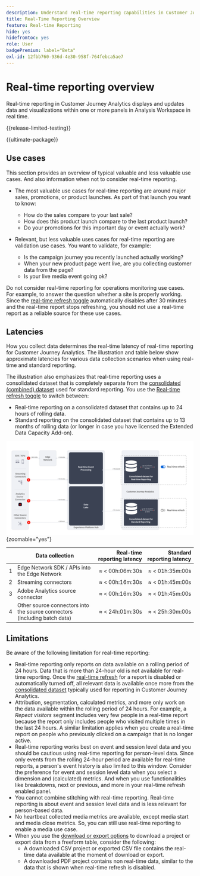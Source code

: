 ```yaml
---
description: Understand real-time reporting capabilities in Customer Journey Analytics.
title: Real-Time Reporting Overview
feature: Real-time Reporting
hide: yes
hidefromtoc: yes
role: User
badgePremium: label="Beta"
exl-id: 12fbb760-936d-4e30-958f-764febca5ae7
---
```

# Real-time reporting overview

Real-time reporting in Customer Journey Analytics displays and updates data and visualizations within one or more panels in Analysis Workspace in real time.

{{release-limited-testing}}

{{ultimate-package}}

## Use cases

This section provides an overview of typical valuable and less valuable use cases. And also information when not to consider real-time reporting.

* The most valuable use cases for real-time reporting are around major sales, promotions, or product launches. 
As part of that launch you want to know:

  * How do the sales compare to your last sale?
  * How does this product launch compare to the last product launch?
  * Do your promotions for this important day or event actually work?

* Relevant, but less valuable uses cases for real-time reporting are validation use cases. 
You want to validate, for example:

  * Is the campaign journey you recently launched actually working?
  * When your new product page went live, are you collecting customer data from the page?
  * Is your live media event going ok?

Do not consider real-time reporting for operations monitoring use cases. For example, to answer the question whether a site is properly working. Since the [real-time refresh toggle](use-real-time.md) automatically disables after 30 minutes and the real-time report stops refreshing, you should not use a real-time report as a reliable source for these use cases.


## Latencies

How you collect data determines the real-time latency of real-time reporting for Customer Journey Analytics. The illustration and table below show approximate latencies for various data collection scenarios when using real-time and standard reporting.

The illustration also emphasizes that real-time reporting uses a consolidated dataset that is completely separate from the [consolidated (combined) dataset](/help/connections/combined-dataset.md) used for standard reporting. You use the [Real-time refresh toggle](use-real-time.md) to switch between: 

* Real-time reporting on a consolidated dataset that contains up to 24 hours of rolling data.
* Standard reporting on the consolidated dataset that contains up to 13 months of rolling data (or longer in case you have licensed the Extended Data Capacity Add-on).

![Real-time reporting](assets/real-time-reporting-latencies.svg){zoomable="yes"}

| | Data collection | Real-time reporting latency | Standard reporting latency |
|:---:|---|--:|--:|
| 1 | Edge Network SDK / APIs into the Edge Network | &approx; &lt; 00h:06m:30s | &approx; &lt; 01h:35m:00s | 
| 2 | Streaming connectors | &approx; &lt; 00h:16m:30s | &approx; &lt; 01h:45m:00s |
| 3 | Adobe Analytics source connector | &approx; &lt; 00h:16m:30s | &approx; &lt; 01h:45m:00s |
| 4 | Other source connectors into the source connectors (including batch data) | &approx; &lt; 24h:01m:30s | &approx; &lt; 25h:30m:00s |

## Limitations

Be aware of the following limitation for real-time reporting:

* Real-time reporting only reports on data available on a rolling period of 24 hours. Data that is more than   24-hour old is not available for real-time reporting. Once the [real-time refresh](use-real-time.md) for a report is disabled or automatically turned off, all relevant data is available once more from the [consolidated dataset](/help/connections/combined-dataset.md) typically used for reporting in Customer Journey Analytics.
* Attribution, segmentation, calculated metrics, and more only work on the data available within the rolling period of 24 hours. For example, a *Repeat visitors* segment includes very few people in a real-time report because the report only includes people who visited multiple times in the last 24 hours. A similar limitation applies when you create a real-time report on people who previously clicked on a campaign that is no longer active.
* Real-time reporting works best on event and session level data and you should be cautious using real-time reporting for person-level data. <!--Need to explain this a bit better --> Since only events from the rolling 24-hour period are available for real-time reports, a person's event history is also limited to this window. Consider the preference for event and session level data when you select a dimension and (calculated) metrics. And when you use functionalities like breakdowns, next or previous, and more in your real-time refresh enabled panel.
* You cannot combine stitching with real-time reporting. <!-- Do we need to explain this in more detail, why? --> Real-time reporting is about event and session level data and is less relevant for person-based data.
* No heartbeat collected media metrics are available, except media start and media close metrics. So, you can still use real-time reporting to enable a media use case.
* When you use the [download or export options](/help/analysis-workspace/export/download-send.md) to download  a project or export data from a freeform table, consider the following:
  * A downloaded CSV project or exported CSV file contains the real-time data available at the moment of download or export.
  * A downloaded PDF project contains non real-time data, similar to the data that is shown when real-time refresh is disabled.
